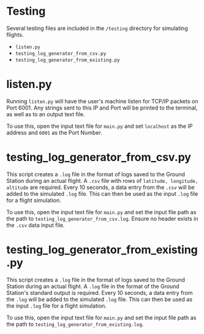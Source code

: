 # Testing #

Several testing files are included in the `/testing` directory for simulating flights.

- `listen.py`
- `testing_log_generator_from_csv.py`
- `testing_log_generator_from_existing.py`

# listen.py #

Running `listen.py` will have the user's machine listen for TCP/IP packets on Port 6001.
Any strings sent to this IP and Port will be printed to the terminal, as well as to an output text file.

To use this, open the input text file for `main.py` and set `localhost` as the IP address and `6001` as the Port Number.

# testing_log_generator_from_csv.py #

This script creates a `.log` file in the format of logs saved to the Ground Station during an actual flight.
A `.csv` file with rows of `latitude, longitude, altitude` are required.
Every 10 seconds, a data entry from the `.csv` will be added to the simulated `.log` file.
This can then be used as the input `.log` file for a flight simulation.

To use this, open the input text file for `main.py` and set the input file path as the path to `testing_log_generator_from_csv.log`.
Ensure no header exists in the `.csv` data input file.

# testing_log_generator_from_existing.py #

This script creates a `.log` file in the format of logs saved to the Ground Station during an actual flight.
A `.log` file in the format of the Ground Station's standard output is required.
Every 10 seconds, a data entry from the `.log` will be added to the simulated `.log` file.
This can then be used as the input `.log` file for a flight simulation.

To use this, open the input text file for `main.py` and set the input file path as the path to `testing_log_generator_from_existing.log`.
